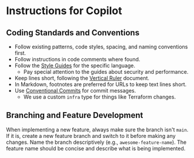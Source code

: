 # Instructions for Copilot

## Coding Standards and Conventions

- Follow existing patterns, code styles, spacing, and naming conventions first.
- Follow instructions in code comments where found.
- Follow the [Style Guides](../docs/StyleGuides.md) for the specific language.
  - Pay special attention to the guides about security and performance.
- Keep lines short, following the [Vertical Ruler](../docs/VerticalRulers.md) document.
- In Markdown, footnotes are preferred for URLs to keep text lines short.
- Use [Conventional Commits](../docs/ConventionalCommits.md) for commit messages.
  - We use a custom `infra` type for things like Terraform changes.

## Branching and Feature Development

When implementing a new feature, always make sure the branch isn't `main`.
If it is, create a new feature branch and switch to it before making any changes.
Name the branch descriptively (e.g., `awesome-feature-name`).
The feature name should be concise and describe what is being implemented.
